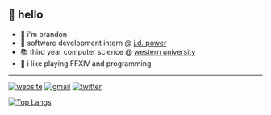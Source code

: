 ## 👋 hello
- 🌸 i'm brandon
- 🚗 software development intern @ [j.d. power](https://canada.jdpower.com/)
- 📚 third year computer science @ [western university](https://www.uwo.ca/)
- 🥽 i like playing FFXIV and programming
---
[![website](https://img.shields.io/badge/-website-orange?style=flat-square&logo=GoogleChrome&logoColor=white)](https://minokah.github.io)
[![gmail](https://img.shields.io/badge/-email-ea4335?style=flat-square&logo=Gmail&logoColor=white)](mailto:luu.brandon@hotmail.com)
[![twitter](https://img.shields.io/badge/-twitter-1da1f2?style=flat-square&logo=Twitter&logoColor=white)](https://twitter.com/minokah_)

[![Top Langs](https://github-readme-stats.vercel.app/api/top-langs/?username=minokah&layout=compact)](https://github.com/minokah)
